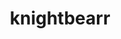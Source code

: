 ---
title: knightbearr
github: https://github.com/knightbearr
mode: dark
transition: 1s
score: 66.4
archetype:
- Minimalistic
- Badges | Tags | Icons
---